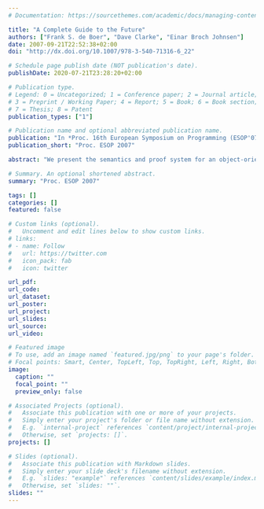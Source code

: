 ```yaml
---
# Documentation: https://sourcethemes.com/academic/docs/managing-content/

title: "A Complete Guide to the Future"
authors: ["Frank S. de Boer", "Dave Clarke", "Einar Broch Johnsen"]
date: 2007-09-21T22:52:38+02:00
doi: "http://dx.doi.org/10.1007/978-3-540-71316-6_22"

# Schedule page publish date (NOT publication's date).
publishDate: 2020-07-21T23:28:20+02:00

# Publication type.
# Legend: 0 = Uncategorized; 1 = Conference paper; 2 = Journal article;
# 3 = Preprint / Working Paper; 4 = Report; 5 = Book; 6 = Book section;
# 7 = Thesis; 8 = Patent
publication_types: ["1"]

# Publication name and optional abbreviated publication name.
publication: "In *Proc. 16th European Symposium on Programming (ESOP'07).* LNCS 4421. © Springer 2007."
publication_short: "Proc. ESOP 2007"

abstract: "We present the semantics and proof system for an object-oriented language with active objects, asynchronous method calls, and futures. The language, based on Creol, distinguishes itself in that unlike active object models, it permits more than one thread of control within an object, though, unlike Java, only one thread can be active within an object at a given time and rescheduling occurs only at specific release points. Consequently, reestablishing an object’s monitor invariant is possible at specific well-defined points in the code. The resulting proof system shows that this approach to concurrency is simpler for reasoning than, say, Java’s multithreaded concurrency model. From a methodological perspective, we identify constructs which admit a simple proof system and those which require, for example, interference freedom tests."

# Summary. An optional shortened abstract.
summary: "Proc. ESOP 2007"

tags: []
categories: []
featured: false

# Custom links (optional).
#   Uncomment and edit lines below to show custom links.
# links:
# - name: Follow
#   url: https://twitter.com
#   icon_pack: fab
#   icon: twitter

url_pdf:
url_code:
url_dataset:
url_poster:
url_project:
url_slides:
url_source:
url_video:

# Featured image
# To use, add an image named `featured.jpg/png` to your page's folder. 
# Focal points: Smart, Center, TopLeft, Top, TopRight, Left, Right, BottomLeft, Bottom, BottomRight.
image:
  caption: ""
  focal_point: ""
  preview_only: false

# Associated Projects (optional).
#   Associate this publication with one or more of your projects.
#   Simply enter your project's folder or file name without extension.
#   E.g. `internal-project` references `content/project/internal-project/index.md`.
#   Otherwise, set `projects: []`.
projects: []

# Slides (optional).
#   Associate this publication with Markdown slides.
#   Simply enter your slide deck's filename without extension.
#   E.g. `slides: "example"` references `content/slides/example/index.md`.
#   Otherwise, set `slides: ""`.
slides: ""
---
```


